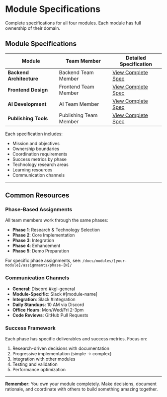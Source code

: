 # Module Specifications

Complete specifications for all four modules. Each module has full ownership of their domain.

## Module Specifications

| Module | Team Member | Detailed Specification |
|--------|-------------|----------------------|
| **Backend Architecture** | Backend Team Member | [View Complete Spec](../modules/backend-architecture/Backend-Architecture-Spec.md) |
| **Frontend Design** | Frontend Team Member | [View Complete Spec](../modules/frontend-design/Frontend-Design-Spec.md) |
| **AI Development** | AI Team Member | [View Complete Spec](../modules/ai-development/AI-Development-Spec.md) |
| **Publishing Tools** | Publishing Team Member | [View Complete Spec](../modules/publishing-tools/Publishing-Tools-Spec.md) |

Each specification includes:
- Mission and objectives
- Ownership boundaries 
- Coordination requirements
- Success metrics by phase
- Technology research areas
- Learning resources
- Communication channels

---

## Common Resources

### Phase-Based Assignments

All team members work through the same phases:
- **Phase 1**: Research & Technology Selection
- **Phase 2**: Core Implementation
- **Phase 3**: Integration
- **Phase 4**: Enhancement
- **Phase 5**: Demo Preparation

For specific phase assignments, see: `/docs/modules/[your-module]/assignments/phase-[N]/`

### Communication Channels

- **General**: Discord #kgl-general
- **Module-Specific**: Slack #[module-name]
- **Integration**: Slack #integration
- **Daily Standups**: 10 AM via Discord
- **Office Hours**: Mon/Wed/Fri 2-3pm
- **Code Reviews**: GitHub Pull Requests

### Success Framework

Each phase has specific deliverables and success metrics. Focus on:
1. Research-driven decisions with documentation
2. Progressive implementation (simple → complex)
3. Integration with other modules
4. Testing and validation
5. Performance optimization

---

**Remember**: You own your module completely. Make decisions, document rationale, and coordinate with others to build something amazing together.